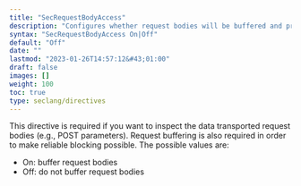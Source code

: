 ```yaml
---
title: "SecRequestBodyAccess"
description: "Configures whether request bodies will be buffered and processed by Coraza."
syntax: "SecRequestBodyAccess On|Off"
default: "Off"
date: ""
lastmod: "2023-01-26T14:57:12&#43;01:00"
draft: false
images: []
weight: 100
toc: true
type: seclang/directives
---
```


This directive is required if you want to inspect the data transported request bodies (e.g., POST parameters). Request buffering is also required in order to make reliable blocking possible. The possible values are:
- On: buffer request bodies
- Off: do not buffer request bodies

